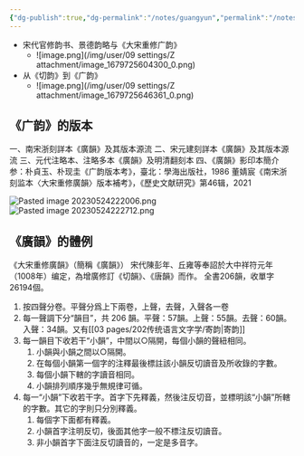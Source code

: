 ```yaml
---
{"dg-publish":true,"dg-permalink":"/notes/guangyun","permalink":"/notes/guangyun/","created":"2024-11-30T20:44:28.836+08:00","updated":"2025-03-02T19:12:02.127+08:00"}
---
```


- 宋代官修韵书、景德韵略与《大宋重修广韵》
	- ![image.png](/img/user/09 settings/Z attachment/image_1679725604300_0.png)
- 从《切韵》到《广韵》
	- ![image.png](/img/user/09 settings/Z attachment/image_1679725646361_0.png)


## 《广韵》的版本
一、南宋浙刻詳本《廣韻》及其版本源流
二、宋元建刻詳本《廣韻》及其版本源流
三、元代注略本、注略多本《廣韻》及明清翻刻本
四、《廣韻》影印本簡介
参：朴貞玉、朴现圭《广韵版本考》，臺北：學海出版社，1986
董婧宸《南宋浙刻监本〈大宋重修廣韻〉版本補考》，《歷史文献研究》第46辑，2021


![Pasted image 20230524222006.png](/img/user/09%20settings/Z%20attachment/Pasted%20image%2020230524222006.png)
![Pasted image 20230524222712.png](/img/user/09%20settings/Z%20attachment/Pasted%20image%2020230524222712.png)

## 《廣韻》的體例
《大宋重修廣韻》（簡稱《廣韻》）
宋代陳彭年、丘雍等奉詔於大中祥符元年（1008年）编定，為增廣修訂《切韻》、《唐韻》而作。
全書206韻，收單字26194個。

1. 按四聲分卷。平聲分爲上下兩卷，上聲，去聲，入聲各一卷
2. 每一聲調下分“韻目”，共 206 韻。平聲：57韻。上聲：55韻。去聲：60韻。入聲：34韻。又有[[03 pages/202传统语言文字学/寄韵\|寄韵]]
3. 每一韻目下收若干“小韻”，中間以○隔開，每個小韻的聲紐相同。
	1. 小韻與小韻之間以○隔開。
	2. 在每個小韻第一個字的注釋最後標註該小韻反切讀音及所收錄的字數。
	3. 每個小韻下轄的字讀音相同。
	4. 小韻排列順序幾乎無規律可循。
4. 每一“小韻”下收若干字。首字下先釋義，然後注反切音，並標明該“小韻”所轄的字數。其它的字則只分別釋義。
	1. 每個字下面都有釋義。
	2. 小韻首字注明反切，後面其他字一般不標注反切讀音。
	3. 非小韻首字下面注反切讀音的，一定是多音字。